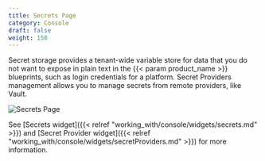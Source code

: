 ```yaml
---
title: Secrets Page
category: Console
draft: false
weight: 150
---
```


Secret storage provides a tenant-wide variable store for data that you do not want to expose in plain text in the {{< param product_name >}} blueprints, such as login credentials for a platform. Secret Providers management allows you to manage secrets from remote providers, like Vault.

![Secrets Page]( /images/ui/pages/secrets-page.png )

See [Secrets widget]({{< relref "working_with/console/widgets/secrets.md" >}}) and [Secret Provider widget]({{< relref "working_with/console/widgets/secretProviders.md" >}}) for more information.
